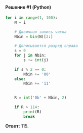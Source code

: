 #### Решение #1 (Python)
```python
for i in range(1, 100):
	N = i
	
	# Двоичная запись числа
	Nbin = bin(N)[2:]
	
	# Дописывается разряд справа
	s = 0
	for j in Nbin:
		s += int(j)
	
	if s % 2 == 0:
		Nbin += '00'
	else:
		Nbin += '11'
	
	
	R = int('0b' + Nbin, 2)
	
	if R > 114:
		print(R)
		break
```
**Ответ:** 115.
